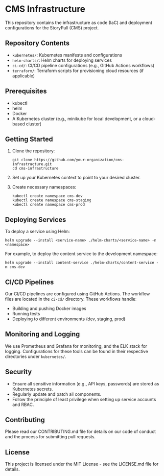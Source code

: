# CMS Infrastructure

This repository contains the infrastructure as code (IaC) and deployment configurations for the StoryPull (CMS) project.

## Repository Contents

- `kubernetes/`: Kubernetes manifests and configurations
- `helm-charts/`: Helm charts for deploying services
- `ci-cd/`: CI/CD pipeline configurations (e.g., GitHub Actions workflows)
- `terraform/`: Terraform scripts for provisioning cloud resources (if applicable)

## Prerequisites

- kubectl
- helm
- Docker
- A Kubernetes cluster (e.g., minikube for local development, or a cloud-based cluster)

## Getting Started

1. Clone the repository:
   ```
   git clone https://github.com/your-organization/cms-infrastructure.git
   cd cms-infrastructure
   ```

2. Set up your Kubernetes context to point to your desired cluster.

3. Create necessary namespaces:
   ```
   kubectl create namespace cms-dev
   kubectl create namespace cms-staging
   kubectl create namespace cms-prod
   ```

## Deploying Services

To deploy a service using Helm:

```
helm upgrade --install <service-name> ./helm-charts/<service-name> -n <namespace>
```

For example, to deploy the content service to the development namespace:

```
helm upgrade --install content-service ./helm-charts/content-service -n cms-dev
```

## CI/CD Pipelines

Our CI/CD pipelines are configured using GitHub Actions. The workflow files are located in the `ci-cd/` directory. These workflows handle:

- Building and pushing Docker images
- Running tests
- Deploying to different environments (dev, staging, prod)

## Monitoring and Logging

We use Prometheus and Grafana for monitoring, and the ELK stack for logging. Configurations for these tools can be found in their respective directories under `kubernetes/`.

## Security

- Ensure all sensitive information (e.g., API keys, passwords) are stored as Kubernetes secrets.
- Regularly update and patch all components.
- Follow the principle of least privilege when setting up service accounts and RBAC.

## Contributing

Please read our CONTRIBUTING.md file for details on our code of conduct and the process for submitting pull requests.

## License

This project is licensed under the MIT License - see the LICENSE.md file for details.
